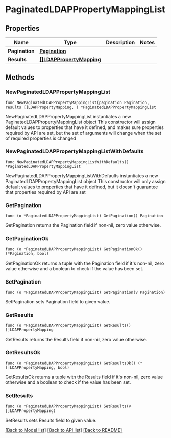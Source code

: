 # PaginatedLDAPPropertyMappingList

## Properties

Name | Type | Description | Notes
------------ | ------------- | ------------- | -------------
**Pagination** | [**Pagination**](Pagination.md) |  | 
**Results** | [**[]LDAPPropertyMapping**](LDAPPropertyMapping.md) |  | 

## Methods

### NewPaginatedLDAPPropertyMappingList

`func NewPaginatedLDAPPropertyMappingList(pagination Pagination, results []LDAPPropertyMapping, ) *PaginatedLDAPPropertyMappingList`

NewPaginatedLDAPPropertyMappingList instantiates a new PaginatedLDAPPropertyMappingList object
This constructor will assign default values to properties that have it defined,
and makes sure properties required by API are set, but the set of arguments
will change when the set of required properties is changed

### NewPaginatedLDAPPropertyMappingListWithDefaults

`func NewPaginatedLDAPPropertyMappingListWithDefaults() *PaginatedLDAPPropertyMappingList`

NewPaginatedLDAPPropertyMappingListWithDefaults instantiates a new PaginatedLDAPPropertyMappingList object
This constructor will only assign default values to properties that have it defined,
but it doesn't guarantee that properties required by API are set

### GetPagination

`func (o *PaginatedLDAPPropertyMappingList) GetPagination() Pagination`

GetPagination returns the Pagination field if non-nil, zero value otherwise.

### GetPaginationOk

`func (o *PaginatedLDAPPropertyMappingList) GetPaginationOk() (*Pagination, bool)`

GetPaginationOk returns a tuple with the Pagination field if it's non-nil, zero value otherwise
and a boolean to check if the value has been set.

### SetPagination

`func (o *PaginatedLDAPPropertyMappingList) SetPagination(v Pagination)`

SetPagination sets Pagination field to given value.


### GetResults

`func (o *PaginatedLDAPPropertyMappingList) GetResults() []LDAPPropertyMapping`

GetResults returns the Results field if non-nil, zero value otherwise.

### GetResultsOk

`func (o *PaginatedLDAPPropertyMappingList) GetResultsOk() (*[]LDAPPropertyMapping, bool)`

GetResultsOk returns a tuple with the Results field if it's non-nil, zero value otherwise
and a boolean to check if the value has been set.

### SetResults

`func (o *PaginatedLDAPPropertyMappingList) SetResults(v []LDAPPropertyMapping)`

SetResults sets Results field to given value.



[[Back to Model list]](../README.md#documentation-for-models) [[Back to API list]](../README.md#documentation-for-api-endpoints) [[Back to README]](../README.md)


